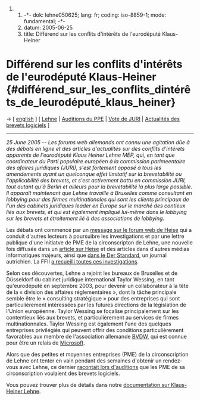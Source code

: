 1.  1.  -\*- dok: lehne050625; lang: fr; coding: iso-8859-1; mode:
        fundamental; -\*-
    2.  datum: 2005-06-25
    3.  title: Différend sur les conflits d\'intérêts de l\'eurodéputé
        Klaus-Heiner

# Différend sur les conflits d\'intérêts de l\'eurodéputé Klaus-Heiner {#différend_sur_les_conflits_dintérêts_de_leurodéputé_klaus_heiner}

-\> \[ [ english](Lehne050625En "wikilink") \] \[ [
Lehne](KlausHeinerLehneFr "wikilink") \| [ Auditions du
PPE](EppHearing050602En "wikilink") \| [ Vote de
JURI](Juri050620En "wikilink") \| [ Actualités des brevets
logiciels](SwpatcninoFr "wikilink") \]

------------------------------------------------------------------------

*25 June 2005 \-- Les forums web allemands ont connu une agitation dûe à
des débats en ligne et des articles d\'actualités sur des conflits
d\'intérets apparents de l\'eurodéputé Klaus Heiner Lehne MEP, qui, en
tant que coordinateur du Parti populaire européen à la commission
parlmeentaire des afaires juridiques (JURI), s\'est fortement opposé à
tous les amendements ayant un quelconque effet limitatif sur la
brevetabilité ou l\'applicabilité des brevets, et s\'est activement
battu en commission JURI, tout autant qu\'à Berlin et ailleurs pour la
brevetabilité la plus large possible. Il apparaît maintenant que Lehne
travaille à Bruxelles comme consultant en lobbying pour des firmes
multinationales qui sont les clients principaux de l\'un des cabinets
juridiques leader en Europe sur le marché des contieux liés aux brevets,
et qui est également impliqué lui-même dans le lobbying sur les brevets
et étroitement lié à des associations de lobbying.*

Les débats ont commencé par un [message sur le forum web de
Heise](http://www.heise.de/newsticker/foren/go.shtml?read=1&msg_id=8243433&forum_id=80582 "wikilink")
qui a conduit d\'autres lecteurs à poursuibre les investigations et par
une lettre publique d\'une initiatve de PME de la circonscripton de
Lehne, une nouvelle fois diffusée dans un [article sur
Heise](http://www.heise.de/newsticker/meldung/60988 "wikilink") et des
articles dans d\'autres médias informatiques majeurs, ainsi que [dans le
Der Standard](http://derstandard.at/?url=/?id=2090342 "wikilink"), un
journal autrichien. La FFII [ a recueilli toutes ces
investigations](KlausHeinerLehneEn "wikilink").

Selon ces découvertes, Lehne a rejoint les bureaux de Bruxelles et de
Düsseldorf du cabinet juridique international Taylor Wessing, en tant
qu\'eurodéputé en septembre 2003, pour devenir un collaborateur à la
tête de la « division des affaires réglementaires », dont la tâche
principale semble être le « consulting stratégique » pour des
entreprises qui sont particulièrement intéressées par les futures
directions de la législation de l\'Union européenne. Taylor Wessing se
focalise principalement sur les contentieux liés aux brevets, et
particulièrement au services de firmes multinationnales. Taylor Wessing
est également l\'une des quelques entreprises privilégiés qui peuvent
offrir des conditions particulièrement favorables aux membre de
l\'association allemande [ BVDW](SwpatdmmvDe "wikilink"), qui est connue
pour être un relais de [ Microsoft](SwpatmicrosoftEn "wikilink").

Alors que des petites et moyennes entreprises (PME) de la
circonscription de Lehne ont tenter en vain pendant des semaines
d\'obtenir un rendez-vous avec Lehne, ce dernier [ racontait lors
d\'auditions](EppHearing050602En "wikilink") que les PME de sa
circonscription voulaient des brevets logiciels.

Vous pouvez trouver plus de détails dans notre [ documentation sur
Klaus-Heiner Lehne](KlausHeinerLehneFr "wikilink").
